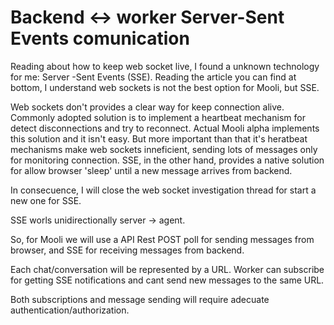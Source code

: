 # Backend <-> worker Server-Sent Events comunication

Reading about how to keep web socket live, I found a unknown technology for me: Server -Sent Events (SSE). Reading the article you can find at bottom, I understand web sockets is not the best option for Mooli, but SSE.

Web sockets don't provides a clear way for keep connection alive. Commonly adopted solution is to implement a heartbeat mechanism for detect disconnections and try to reconnect. Actual Mooli alpha implements this solution and it isn't easy. But more important than that it's heratbeat mechanisms make web sockets inneficient, sending lots of messages only for monitoring connection. SSE, in the other hand, provides a native solution for allow browser 'sleep' until a new message arrives from backend.

In consecuence, I will close the web socket investigation thread for start a new one for SSE.

SSE worls unidirectionally server -> agent.

So, for Mooli we will use a API Rest POST poll for sending messages from browser, and SSE for receiving messages from backend.

Each chat/conversation will be represented by a URL. Worker can subscribe for getting SSE notifications and cant send new messages to the same URL.

Both subscriptions and message sending will require adecuate authentication/authorization.